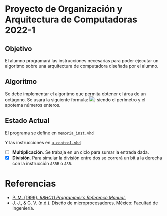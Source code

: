 # Proyecto de Organización y Arquitectura de Computadoras 2022-1

## Objetivo

El alumno programará las instrucciones necesarias para poder ejecutar un
algoritmo sobre una arquitectura de computadora diseñada por el alumno.

## Algoritmo

Se debe implementar el algoritmo que permita obtener el área de un octágono.
Se usará la siguiente formula: <img
src="https://render.githubusercontent.com/render/math?math=\frac{perimetro%20\times%20apotema}{2}">;
siendo el perímetro y el apotema números enteros.


## Estado Actual

El programa se define en [`memoria_inst.vhd`](./Risc/memoria_inst.vhd)

Y las instrucciones en [`u_control.vhd`](./Risc/u_control.vhd)

- [ ] **Multiplicación**. Se trabaja en un ciclo para sumar la entrada dada. 
- [X] **División**. Para simular la división entre dos se correrá un bit a la derecha con la instrucción `ASRB` o `ASR`.

# Referencias

+ [P. M. (1999). *68HC11 Programmer’s Reference Manual*.](https://ecampus.matc.edu/lokkenr/elctec-141/68hc11ur.pdf)
+ J. J., & G. V. (n.d.). Diseño de microprocesadores. México: Facultad de Ingeniería.
